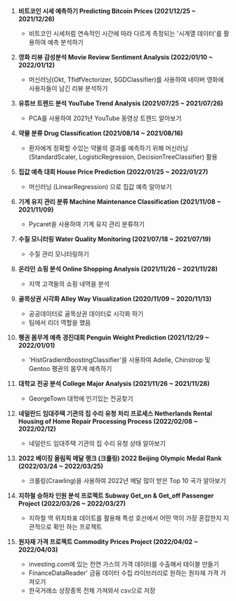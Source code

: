  

1. **비트코인 시세 예측하기 Predicting Bitcoin Prices (2021/12/25 ~ 2021/12/26)** 
   - 비트코인 시세처럼 연속적인 시간에 따라 다르게 측정되는 '시계열 데이터'를 활용하여 예측 분석하기 


2. **영화 리뷰 감성분석 Movie Review Sentiment Analysis (2022/01/10 ~ 2022/01/12)**
   - 머신러닝(Okt, TfidfVectorizer, SGDClassifier)를 사용하여 네이버 영화에 사용자들이 남긴 리뷰 분석하기 


3. **유튜브 트렌드 분석 YouTube Trend Analysis (2021/07/25 ~ 2021/07/26)**
   - PCA를 사용하여 2021년 YouTube 동영상 트렌드 알아보기 

4. **약물 분류  Drug Classification (2021/08/14 ~ 2021/08/16)**
   - 환자에게 정확할 수있는 약물의 결과를 예측하기 위해 머신러닝 (StandardScaler, LogisticRegression, DecisionTreeClassifier) 활용 


5. **집값 예측 대회 House Price Prediction (2022/01/25 ~ 2022/01/27)** 
   - 머신러닝 (LinearRegression) 으로 집값 예측 알아보기 


6. **기계 유지 관리 분류 Machine Maintenance Classification (2021/11/08 ~ 2021/11/09)**
   - Pycaret을 사용하여 기계 유지 관리 분류하기 


7. **수질 모니터링 Water Quality Monitoring (2021/07/18 ~ 2021/07/19)**
   - 수질 관리 모니터링하기 


8. **온라인 쇼핑 분석 Online Shopping Analysis (2021/11/26 ~ 2021/11/28)** 
   - 지역 고객들의 쇼핑 내역을 분석


9. **골목상권 시각화 Alley Way Visualization  (2020/11/09 ~ 2020/11/13)** 
   - 공공데이터로 골목상권 데이터로 시각화 하기 
   - 팀에서 리더 역할을 했음 


10. **펭권 몸무게 예측 경진대회 Penguin Weight Prediction (2021/12/29 ~ 2022/01/01)** 
    - 'HistGradientBoostingClassifier'을 사용하여 Adelle, Chinstrop 및 Gentoo 펭권의 몸무게 예측하기 

11. **대학교 전공 분석 College Major Analysis (2021/11/26 ~ 2021/11/28)**
    - GeorgeTown 대학에 인기있는 전공찾기 

12. **네덜란드 임대주택 기관의 집 수리 유청 처리 프로세스 Netherlands Rental Housing of Home Repair Processing Process (2022/02/08 ~ 2022/02/12)**
    - 네덜란드 임대주택 기관의 집 수리 유청 상태 알아보기 

13. **2022 베이징 올림픽 메달 랭크 (크롤링) 2022 Beijing Olympic Medal Rank (2022/03/24 ~ 2022/03/25)**
    - 크롤링(Crawling)을 사용하여 2022년 메달 많이 받은 Top 10 국가 알아보기 

14. **지하철 승하차 인원 분석 프로젝트 Subway Get_on & Get_off Passenger Project (2022/03/26 ~ 2022/03/27)**
    - 지하철 역 위치좌표 데이트를 활용해 특성 호선에서 어떤 역이 가장 혼잡한지 지관적으로 확인 하는 프로젝트 

15. **원자재 가격 프로젝트 Commodity Prices Project (2022/04/02 ~ 2022/04/03)**
    - investing.com에 있는 천연 가스의 가격 데이터를 수출해서 테이블 만들기
    - FinanceDataReader' 금융 데이터 수집 라이브러리로 원하는 원자재 가격 가져오기
    - 한국거래소 상장종목 전체 가져와서 csv으로 저장
